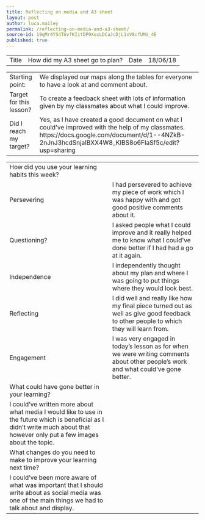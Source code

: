 ```yaml
---
title: Reflecting on media and A3 sheet
layout: post
author: luca.mailey
permalink: /reflecting-on-media-and-a3-sheet/
source-id: 19qMr4YS4TGvfKIitDP9XoxLDCaJcDjL1xV8cfUMU_4E
published: true
---
```

<table>
  <tr>
    <td>Title</td>
    <td>How did my A3 sheet go to plan?</td>
    <td>Date</td>
    <td>18/06/18</td>
  </tr>
</table>


<table>
  <tr>
    <td>Starting point:</td>
    <td>We displayed our maps along the tables for everyone to have a look at and comment about.</td>
  </tr>
  <tr>
    <td>Target for this lesson?</td>
    <td>To create a feedback sheet with lots of information given by my classmates about what I could improve.</td>
  </tr>
  <tr>
    <td>Did I reach my target? </td>
    <td>Yes, as I have created a good document on what I could've improved with the help of my classmates. https://docs.google.com/document/d/1--4NZkB-2nJnJ3hcdSnjaIBXX4W8_KIBS8o6FIaSf5c/edit?usp=sharing</td>
  </tr>
</table>


<table>
  <tr>
    <td>How did you use your learning habits this week?</td>
    <td></td>
  </tr>
  <tr>
    <td>Persevering</td>
    <td>I had persevered to achieve my piece of work which I was happy with and got good positive comments about it.</td>
  </tr>
  <tr>
    <td>Questioning?</td>
    <td>I asked people what I could improve and it really helped me to know what I could've done better if I had had a go at it again.</td>
  </tr>
  <tr>
    <td>Independence</td>
    <td>I independently thought about my plan and where I was going to put things where they would look best.</td>
  </tr>
  <tr>
    <td>Reflecting</td>
    <td>I did well and really like how my final piece turned out as well as give good feedback to other people to which they will learn from.</td>
  </tr>
  <tr>
    <td>Engagement</td>
    <td>I was very engaged in today’s lesson as for when we were writing comments about other people’s work and what could’ve gone better.</td>
  </tr>
  <tr>
    <td>What could have gone better in your learning?</td>
    <td></td>
  </tr>
  <tr>
    <td>I could’ve written more about what media I would like to use in the future which is beneficial as I didn’t write much about that however only put a few images about the topic.</td>
    <td></td>
  </tr>
  <tr>
    <td>What changes do you need to make to improve your learning next time?</td>
    <td></td>
  </tr>
  <tr>
    <td>I could’ve been more aware of what was important that I should write about as social media was one of the main things we had to talk about and display.</td>
    <td></td>
  </tr>
</table>


